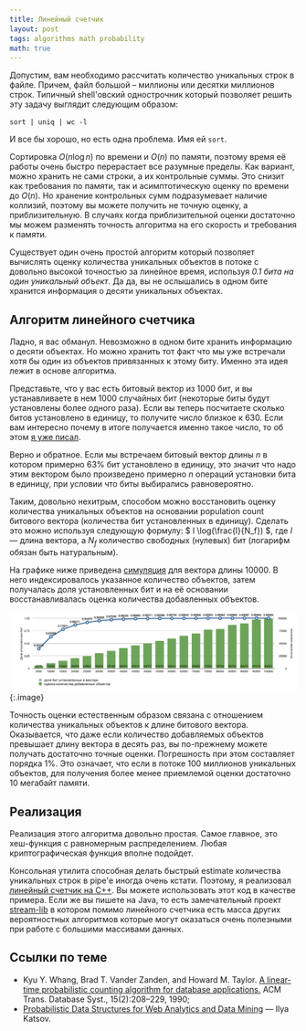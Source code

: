 ```yaml
---
title: Линейный счетчик
layout: post
tags: algorithms math probability
math: true
---
```


Допустим, вам необходимо рассчитать количество уникальных строк в файле. Причем, файл большой – миллионы или десятки миллионов строк. Типичный shell'овский однострочник который позволяет решить эту задачу выглядит следующим образом:

	sort | uniq | wc -l

И все бы хорошо, но есть одна проблема. Имя ей `sort`.

Сортировка $O(n \log n)$ по времени и $O(n)$ по памяти, поэтому время её работы очень быстро перерастает все разумные пределы. Как вариант, можно хранить не сами строки, а их контрольные суммы. Это снизит как требования по памяти, так и асимптотическую оценку по времени до $O(n)$. Но хранение контрольных сумм подразумевает наличие коллизий, поэтому вы можете получить не точную оценку, а приблизительную. В случаях когда приблизительной оценки достаточно мы можем разменять точность алгоритма на его скорость и требования к памяти.

Существует один очень простой алгоритм который позволяет вычислять оценку количества уникальных объектов в потоке с довольно высокой точностью за линейное время, используя _0.1 бита на один уникальный объект_. Да да, вы не ослышались в одном бите хранится информация о десяти уникальных объектах.

## Алгоритм линейного счетчика

Ладно, я вас обманул. Невозможно в одном бите хранить информацию о десяти объектах. Но можно хранить тот факт что мы уже встречали хотя бы один из объектов привязанных к этому биту. Именно эта идея лежит в основе алгоритма.

Представьте, что у вас есть битовый вектор из 1000 бит, и вы устанавливаете в нем 1000 случайных бит (некоторые биты будут установлены более одного раза). Если вы теперь посчитаете сколько битов установлено в единицу, то получите число близкое к 630. Если вам интересно почему в итоге получается именно такое число, то об этом [я уже писал][ref-one-in-a-million].

Верно и обратное. Если мы встречаем битовый вектор длины $n$ в котором примерно 63% бит установлено в единицу, это значит что надо этим вектором было произведено примерно $n$ операций установки бита в единицу, при условии что биты выбирались равновероятно.

Таким, довольно нехитрым, способом можно восстановить оценку количества уникальных объектов на основании population count битового вектора (количества бит установленных в единицу). Сделать это можно используя следующую формулу: $ l \log(\frac{l}{N_f}) $, где $l$ — длина вектора, а $N_f$ количество свободных (нулевых) бит (логарифм обязан быть натуральным).

На графике ниже приведена [симуляция][ref-gist] для вектора длины 10000. В него индексировалось указанное количество объектов, затем получалась доля установленных бит и на её основании восстанавливалась оценка количества добавленных объектов.

![Тестирование линейного счетчика](/images/linear-counter/fig1.png)
{:.image}

Точность оценки естественным образом связана с отношением количества уникальных объектов к длине битового вектора. Оказывается, что даже если количество добавляемых объектов превышает длину вектора в десять раз, вы по-прежнему можете получать достаточно точные оценки. Погрешность при этом составляет порядка 1%. Это означает, что если в потоке 100 миллионов уникальных объектов, для получения более менее приемлемой оценки достаточно 10 мегабайт памяти.

## Реализация

Реализация этого алгоритма довольно простая. Самое главное, это хеш-функция с равномерным распределением. Любая криптографическая функция вполне подойдет.

Консольная утилита способная делать быстрый estimate количества уникальных строк в pipe'е иногда очень кстати. Поэтому, я реализовал [линейный счетчик на C++][ref-github]. Вы можете использовать этот код в качестве примера. Если же вы пишете на Java, то есть замечательный проект [stream-lib][ref-stream-lib] в котором помимо линейного счетчика есть масса других вероятностных алгоритмов которые могут оказаться очень полезными при работе с большими массивами данных.

## Ссылки по теме

* Kyu Y. Whang, Brad T. Vander Zanden, and Howard M. Taylor. [A linear-time probabilistic counting algorithm for database applications.](http://dblab.kaist.ac.kr/Publication/pdf/ACM90_TODS_v15n2.pdf) ACM Trans. Database Syst., 15(2):208–229, 1990;
* [Probabilistic Data Structures for Web Analytics and Data Mining](http://highlyscalable.wordpress.com/2012/05/01/probabilistic-structures-web-analytics-data-mining/) — Ilya Katsov.

[ref-one-in-a-million]: /blog/2012/04/16/one-in-a-million.html
[ref-gist]: https://gist.github.com/4267208
[ref-github]: https://github.com/bazhenov/linear-counter
[ref-stream-lib]: https://github.com/clearspring/stream-lib